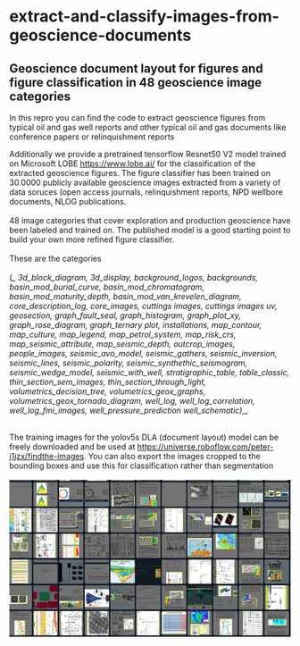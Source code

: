 # extract-and-classify-images-from-geoscience-documents
## Geoscience document layout for figures and figure classification in 48 geoscience image categories

In this repro you can find the code to extract geoscience figures from typical oil and gas well reports and other typical oil and gas documents like conference papers or relinquishment reports

Additionally we provide a pretrained tensorflow Resnet50 V2 model trained on Microsoft LOBE https://www.lobe.ai/ for the classification of the extracted geoscience figures. The figure classifier has been trained on 30.0000 publicly available geoscience images extracted from a variety of data soruces (open access journals, relinquishment reports, NPD wellbore documents, NLOG publications. 
<br/><br/>48 image categories that cover exploration and production geoscience have been labeled and trained on. The published model is a good starting point to build your own more refined figure classifier.<br/><br/> These are the categories<br/><br/>  (*_
3d_block_diagram,
3d_display,
background_logos,
backgrounds,
basin_mod_burial_curve,
basin_mod_chromatogram,
basin_mod_maturity_depth,
basin_mod_van_krevelen_diagram,
core_description_log,
core_images,
cuttings images,
cuttings images uv,
geosection,
graph_fault_seal,
graph_histogram,
graph_plot_xy,
graph_rose_diagram,
graph_ternary plot,
installations,
map_contour,
map_culture,
map_legend,
map_petrol_system,
map_risk_crs,
map_seismic_attribute,
map_seismic_depth,
outcrop_images,
people_images,
seismic_avo_model,
seismic_gathers,
seismic_inversion,
seismic_lines,
seismic_polarity,
seismic_synthethic_seismogram,
seismic_wedge_model,
seismic_with_well,
stratigraphic_table,
table_classic,
thin_section_sem_images,
thin_section_through_light,
volumetrics_decision_tree,
volumetrics_geox_graphs,
volumetrics_geox_tornado_diagram,
well_log,
well_log_correlation,
well_log_fmi_images,
well_pressure_prediction
well_schematic),_*
<br/><br/>

The training images for the yolov5s DLA (document layout) model can be freely downloaded and be used at https://universe.roboflow.com/peter-j1jzx/findthe-images. You can also export the images cropped to the bounding boxes and use this for classification rather than segmentation
<br/><br/>
![This is an image](msedge_s5APtai5j8.png)
